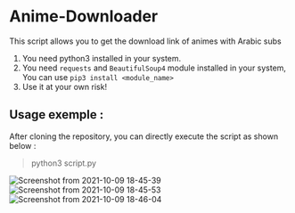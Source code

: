 # Anime-Downloader
This script allows you to get the download link of animes with Arabic subs
1. You need python3 installed in your system.
2. You need `requests` and `BeautifulSoup4` module installed in your system, You can use `pip3 install <module_name>`
3. Use it at your own risk!
## Usage exemple :
After cloning the repository, you can directly execute the script as shown below :
>python3 script.py

![Screenshot from 2021-10-09 18-45-39](https://user-images.githubusercontent.com/59035087/136668963-7109493c-41b1-40e5-8238-7c5a2c351d55.png)
![Screenshot from 2021-10-09 18-45-53](https://user-images.githubusercontent.com/59035087/136668969-39487c09-de51-476b-9e7f-ba6c8cdd6a0f.png)
![Screenshot from 2021-10-09 18-46-04](https://user-images.githubusercontent.com/59035087/136668971-ae80651f-8cfe-4e0f-843f-6b5beee7acd3.png)
